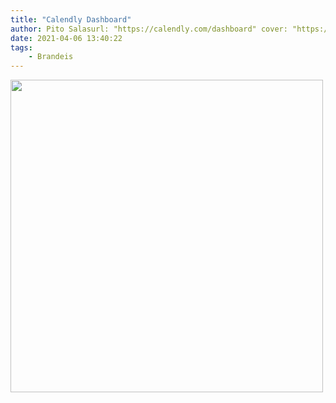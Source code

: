 ```yaml
---
title: "Calendly Dashboard"
author: Pito Salasurl: "https://calendly.com/dashboard" cover: "https://rdl.ink/render/https%3A%2F%2Fcalendly.com%2Fdashboard" 
date: 2021-04-06 13:40:22
tags:
    - Brandeis
---
```

<img src=https://rdl.ink/render/https%3A%2F%2Fcalendly.com%2Fdashboard width="500">


